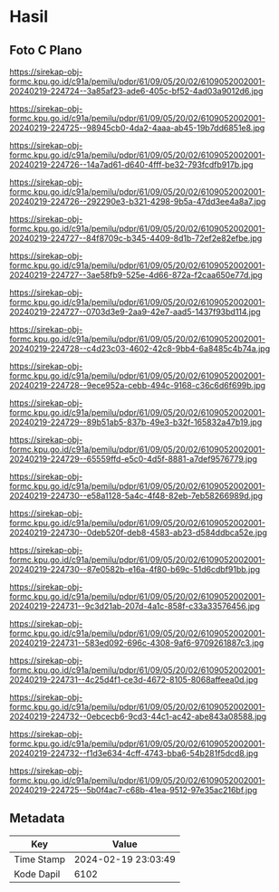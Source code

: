 # Hasil

## Foto C Plano

https://sirekap-obj-formc.kpu.go.id/c91a/pemilu/pdpr/61/09/05/20/02/6109052002001-20240219-224724--3a85af23-ade6-405c-bf52-4ad03a9012d6.jpg

https://sirekap-obj-formc.kpu.go.id/c91a/pemilu/pdpr/61/09/05/20/02/6109052002001-20240219-224725--98945cb0-4da2-4aaa-ab45-19b7dd6851e8.jpg

https://sirekap-obj-formc.kpu.go.id/c91a/pemilu/pdpr/61/09/05/20/02/6109052002001-20240219-224726--14a7ad61-d640-4fff-be32-793fcdfb917b.jpg

https://sirekap-obj-formc.kpu.go.id/c91a/pemilu/pdpr/61/09/05/20/02/6109052002001-20240219-224726--292290e3-b321-4298-9b5a-47dd3ee4a8a7.jpg

https://sirekap-obj-formc.kpu.go.id/c91a/pemilu/pdpr/61/09/05/20/02/6109052002001-20240219-224727--84f8709c-b345-4409-8d1b-72ef2e82efbe.jpg

https://sirekap-obj-formc.kpu.go.id/c91a/pemilu/pdpr/61/09/05/20/02/6109052002001-20240219-224727--3ae58fb9-525e-4d66-872a-f2caa650e77d.jpg

https://sirekap-obj-formc.kpu.go.id/c91a/pemilu/pdpr/61/09/05/20/02/6109052002001-20240219-224727--0703d3e9-2aa9-42e7-aad5-1437f93bd114.jpg

https://sirekap-obj-formc.kpu.go.id/c91a/pemilu/pdpr/61/09/05/20/02/6109052002001-20240219-224728--c4d23c03-4602-42c8-9bb4-6a8485c4b74a.jpg

https://sirekap-obj-formc.kpu.go.id/c91a/pemilu/pdpr/61/09/05/20/02/6109052002001-20240219-224728--9ece952a-cebb-494c-9168-c36c6d6f699b.jpg

https://sirekap-obj-formc.kpu.go.id/c91a/pemilu/pdpr/61/09/05/20/02/6109052002001-20240219-224729--89b51ab5-837b-49e3-b32f-165832a47b19.jpg

https://sirekap-obj-formc.kpu.go.id/c91a/pemilu/pdpr/61/09/05/20/02/6109052002001-20240219-224729--65559ffd-e5c0-4d5f-8881-a7def9576779.jpg

https://sirekap-obj-formc.kpu.go.id/c91a/pemilu/pdpr/61/09/05/20/02/6109052002001-20240219-224730--e58a1128-5a4c-4f48-82eb-7eb58266989d.jpg

https://sirekap-obj-formc.kpu.go.id/c91a/pemilu/pdpr/61/09/05/20/02/6109052002001-20240219-224730--0deb520f-deb8-4583-ab23-d584ddbca52e.jpg

https://sirekap-obj-formc.kpu.go.id/c91a/pemilu/pdpr/61/09/05/20/02/6109052002001-20240219-224730--87e0582b-e16a-4f80-b69c-51d6cdbf91bb.jpg

https://sirekap-obj-formc.kpu.go.id/c91a/pemilu/pdpr/61/09/05/20/02/6109052002001-20240219-224731--9c3d21ab-207d-4a1c-858f-c33a33576456.jpg

https://sirekap-obj-formc.kpu.go.id/c91a/pemilu/pdpr/61/09/05/20/02/6109052002001-20240219-224731--583ed092-696c-4308-9af6-9709261887c3.jpg

https://sirekap-obj-formc.kpu.go.id/c91a/pemilu/pdpr/61/09/05/20/02/6109052002001-20240219-224731--4c25d4f1-ce3d-4672-8105-8068affeea0d.jpg

https://sirekap-obj-formc.kpu.go.id/c91a/pemilu/pdpr/61/09/05/20/02/6109052002001-20240219-224732--0ebcecb6-9cd3-44c1-ac42-abe843a08588.jpg

https://sirekap-obj-formc.kpu.go.id/c91a/pemilu/pdpr/61/09/05/20/02/6109052002001-20240219-224732--f1d3e634-4cff-4743-bba6-54b281f5dcd8.jpg

https://sirekap-obj-formc.kpu.go.id/c91a/pemilu/pdpr/61/09/05/20/02/6109052002001-20240219-224725--5b0f4ac7-c68b-41ea-9512-97e35ac216bf.jpg


## Metadata

| Key        | Value               |
| ---------- | ------------------- |
| Time Stamp | 2024-02-19 23:03:49 |
| Kode Dapil | 6102                |



